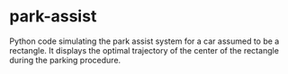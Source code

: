 # park-assist
Python code simulating the park assist system for a car assumed to be a rectangle. It displays the optimal trajectory of the center of the rectangle during the parking procedure.
